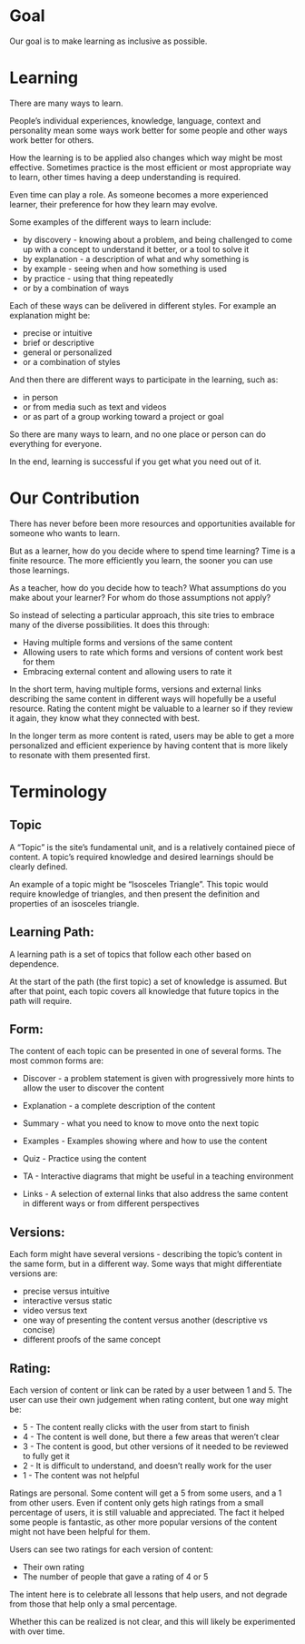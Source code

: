 # Goal

Our goal is to make learning as inclusive as possible.

# Learning
There are many ways to learn.

People’s individual experiences, knowledge, language, context and personality mean some ways work better for some people and other ways work better for others.

How the learning is to be applied also changes which way might be most effective. Sometimes practice is the most efficient or most appropriate way to learn, other times having a deep understanding is required.

Even time can play a role. As someone becomes a more experienced learner, their preference for how they learn may evolve.

Some examples of the different ways to learn include:

* by discovery - knowing about a problem, and being challenged to come up with a concept to understand it better, or a tool to solve it
* by explanation - a description of what and why something is
* by example - seeing when and how something is used
* by practice - using that thing repeatedly
* or by a combination of ways

Each of these ways can be delivered in different styles. For example an explanation might be:

* precise or intuitive
* brief or descriptive
* general or personalized
* or a combination of styles

And then there are different ways to participate in the learning, such as:

* in person
* or from media such as text and videos
* or as part of a group working toward a project or goal

So there are many ways to learn, and no one place or person can do everything for everyone.

In the end, learning is successful if you get what you need out of it.


# Our Contribution

There has never before been more resources and opportunities available for someone who wants to learn.

But as a learner, how do you decide where to spend time learning? Time is a finite resource. The more efficiently you learn, the sooner you can use those learnings.

As a teacher, how do you decide how to teach? What assumptions do you make about your learner? For whom do those assumptions not apply?

So instead of selecting a particular approach, this site tries to embrace many of the diverse possibilities. It does this through:

* Having multiple forms and versions of the same content
* Allowing users to rate which forms and versions of content work best for them
* Embracing external content and allowing users to rate it

In the short term, having multiple forms, versions and external links describing the same content in different ways will hopefully be a useful resource. Rating the content might be valuable to a learner so if they review it again, they know what they connected with best.

In the longer term as more content is rated, users may be able to get a more personalized and efficient experience by having content that is more likely to resonate with them presented first.

# Terminology

## Topic
A “Topic” is the site’s fundamental unit, and is a relatively contained piece of content. A topic’s required knowledge and desired learnings should be clearly defined.

An example of a topic might be “Isosceles Triangle”. This topic would require knowledge of triangles, and then present the definition and properties of an isosceles triangle.

## Learning Path:
A learning path is a set of topics that follow each other based on dependence.

At the start of the path (the first topic) a set of knowledge is assumed. But after that point, each topic covers all knowledge that future topics in the path will require.

## Form:
The content of each topic can be presented in one of several forms. The most common forms are:

* Discover - a problem statement is given with progressively more hints to allow the user to discover the content

* Explanation - a complete description of the content
* Summary - what you need to know to move onto the next topic
* Examples - Examples showing where and how to use the content
* Quiz - Practice using the content
* TA - Interactive diagrams that might be useful in a teaching environment
* Links - A selection of external links that also address the same content in different ways or from different perspectives

## Versions:
Each form might have several versions - describing the topic’s content in the same form, but in a different way. Some ways that might differentiate versions are:

* precise versus intuitive
* interactive versus static
* video versus text
* one way of presenting the content versus another (descriptive vs concise)
* different proofs of the same concept

## Rating:
Each version of content or link can be rated by a user between 1 and 5. The user can use their own judgement when rating content, but one way might be:
* 5 - The content really clicks with the user from start to finish
* 4 - The content is well done, but there a few areas that weren’t clear
* 3 - The content is good, but other versions of it needed to be reviewed to fully get it
* 2 - It is difficult to understand, and doesn’t really work for the user
* 1 - The content was not helpful

Ratings are personal. Some content will get a 5 from some users, and a 1 from other users. Even if content only gets high ratings from a small percentage of users, it is still valuable and appreciated. The fact it helped some people is fantastic, as other more popular versions of the content might not have been helpful for them.

Users can see two ratings for each version of content:
* Their own rating
* The number of people that gave a rating of 4 or 5

The intent here is to celebrate all lessons that help users, and not degrade from those that help only a smal percentage.

Whether this can be realized is not clear, and this will likely be experimented with over time.

